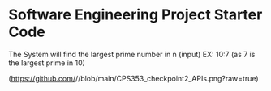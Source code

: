 # Software Engineering Project Starter Code

The System will find the largest prime number in n (input)
EX: 10:7 (as 7 is the largest prime in 10)

(https://github.com/<ShahidHKhan>/<project-starter-code-ShahidHKhan>/blob/main/CPS353_checkpoint2_APIs.png?raw=true)
